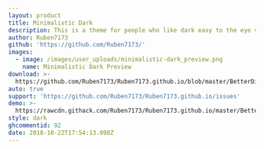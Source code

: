 ```yaml
---
layout: product
title: Minimalistic Dark
description: This is a theme for people who like dark easy to the eye versions of Discord
author: Ruben7173
github: 'https://github.com/Ruben7173/'
images:
  - image: /images/user_uploads/minimalistic-dark_preview.png
    name: Minimalistic Dark Preview
download: >-
  https://github.com/Ruben7173/Ruben7173.github.io/blob/master/BetterDiscord-Themes/minimalistic-dark-theme/minimalist-dark.theme.css
auto: true
support: 'https://github.com/Ruben7173/Ruben7173.github.io/issues'
demo: >-
  https://rawcdn.githack.com/Ruben7173/Ruben7173.github.io/master/BetterDiscord-Themes/minimalistic-dark-theme/code.css
style: dark
ghcommentid: 92
date: 2018-10-22T17:54:13.098Z
---
```


